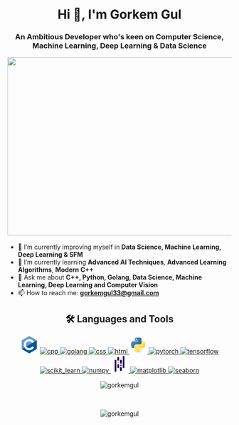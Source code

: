 <h1 align="center">Hi 👋, I'm Gorkem Gul</h1>
<h3 align="center">An Ambitious Developer who's keen on Computer Science, Machine Learning, Deep Learning & Data Science</h3>
<p align="center">
  <img src="https://github.com/abhisheknaiidu/abhisheknaiidu/blob/master/code.gif?raw=true" width="700" height="400" />
  <!--<img src="https://number8.com/wp-content/uploads/2021/01/2021-software-development-salary-trends.png" width="800" height="400">-->
</p>

- 🔭 I’m currently improving myself in **Data Science, Machine Learning, Deep Learning & SFM**
- 🌱 I’m currently learning **Advanced AI Techniques**, **Advanced Learning Algorithms**, **Modern C++**
- 💬 Ask me about **C++, Python, Golang, Data Science, Machine Learning, Deep Learning and Computer Vision**
- 📫 How to reach me: **gorkemgul33@gmail.com**

<h2 align="center">🛠️ Languages and Tools</h2>
<p align="center" <a href="https://www.cprogramming.com/" target="_blank" rel="noreferrer"> 
<img src="https://raw.githubusercontent.com/devicons/devicon/master/icons/c/c-original.svg" alt="c" width="40" height="40" text-align: "center"/> </a> 
<a href="https://www.w3schools.com/cs/" target="_blank" rel="noreferrer"></a> 
<a href="http://www.cplusplus.org/" target="_blank" rel="noreferrer">
<img src="https://brandslogos.com/wp-content/uploads/images/large/c-logo.png" alt="cpp" width="35" height="40"/>
</a> <a href="https://go.dev/" target="_blank" rel="noreferrer"> 
<img src="https://seeklogo.com/images/G/go-logo-046185B647-seeklogo.com.png" alt="golang" width="30" height="40"/> </a>
</a> <a href="" target="_blank" rel="noreferrer"> 
<img src="https://www.freepnglogos.com/uploads/html5-logo-png/html5-logo-opencode-css-8.png" alt="css" width="30" height="45"/> </a>
</a> <a href="" target="_blank" rel="noreferrer"> 
<img src="https://upload.wikimedia.org/wikipedia/commons/3/38/HTML5_Badge.svg" alt="html" width="38" height="36"/> </a>
</a> <a href="https://www.python.org" target="_blank" rel="noreferrer"> 
<img src="https://raw.githubusercontent.com/devicons/devicon/master/icons/python/python-original.svg" alt="python" width="40" height="40"/> </a> 
<a href="https://pytorch.org/" target="_blank" rel="noreferrer">
<img src="https://www.vectorlogo.zone/logos/pytorch/pytorch-icon.svg" alt="pytorch" width="40" height="40"/> </a> 
<a href="https://www.tensorflow.org" target="_blank" rel="noreferrer"> 
<img src="https://www.vectorlogo.zone/logos/tensorflow/tensorflow-icon.svg" alt="tensorflow" width="40" height="40"/> </a> 
<a href="https://scikit-learn.org/" target="_blank" rel="noreferrer"> 
<img src="https://upload.wikimedia.org/wikipedia/commons/0/05/Scikit_learn_logo_small.svg" alt="scikit_learn" width="40" height="40"/> </a> 
<a href="https://numpy.org/" target="_blank" rel="noreferrer"> 
<img src="https://user-images.githubusercontent.com/67586773/105040771-43887300-5a88-11eb-9f01-bee100b9ef22.png" alt="numpy" width="45" height="45"/> </a> 
<a href="https://pandas.pydata.org/" target="_blank" rel="noreferrer"> 
<img src="https://raw.githubusercontent.com/devicons/devicon/2ae2a900d2f041da66e950e4d48052658d850630/icons/pandas/pandas-original.svg" alt="pandas" width="40" height="40"/>
<a href="https://matplotlib.org/" target="_blank" rel="noreferrer"> 
<img src="https://upload.wikimedia.org/wikipedia/commons/0/01/Created_with_Matplotlib-logo.svg" alt="matplotlib" width="40" height="40"/> </a> 
<a href="https://seaborn.pydata.org/" target="_blank" rel="noreferrer"> 
<img src="https://seaborn.pydata.org/_images/logo-mark-lightbg.svg" alt="seaborn" width="40" height="40"/> </a> 
<!--<a href="https://www.anaconda.com/" target="_blank" rel="noreferrer"> 
<img src="https://encrypted-tbn0.gstatic.com/images?q=tbn:ANd9GcRv90odFZigOXVqzpieh2RrNhDEB5VRrcZTGyLQ8gLs7fDNii-INElQiTdOe9IDPVq6TR4&usqp=CAU" alt="c" width="40" height="40"/></a></p>--><br>
<p align="center"><img align="center" src="https://github-readme-stats.vercel.app/api?username=gorkemgul&theme=radical&show_icons=true" alt="gorkemgul" display="block"></p><br>
<p align="center"><img align="center" src="https://github-readme-stats.vercel.app/api/top-langs/?username=gorkemgul&layout=compact&theme=tokyonight" alt="gorkemgul" display="block"/></p>
